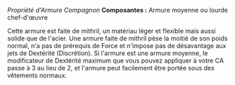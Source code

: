 _Propriété d'Armure Compagnon_
__Composantes :__ Armure moyenne ou lourde chef-d'œuvre

Cette armure est faite de mithril, un matériau léger et flexible mais aussi solide que de l'acier. Une armure faite de mithril pèse la moitié de son poids normal, n'a pas de prérequis de Force et n'impose pas de désavantage aux jets de Dextérité (Discrétion). Si l'armure est une armure moyenne, le modificateur de Dextérité maximum que vous pouvez appliquer à votre CA passe à 3 au lieu de 2, et l'armure peut facilement être portée sous des vêtements normaux.